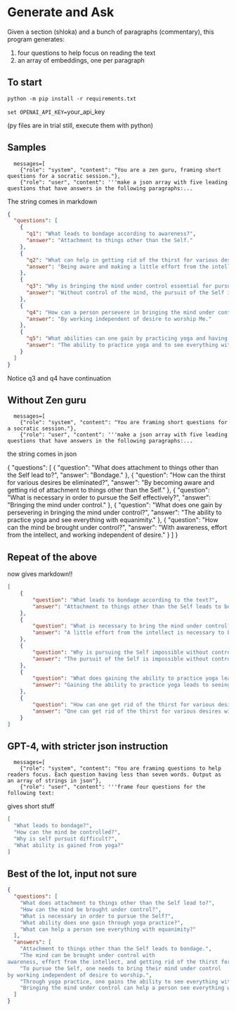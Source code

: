 # Generate and Ask

Given a section (shloka) and a bunch of paragraphs (commentary), this program generates:
1. four questions to help focus on reading the text
1. an array of embeddings, one per paragraph

## To start

`python -m pip install -r requirements.txt`

`set OPENAI_API_KEY=`your_api_key

(py files are in trial still, execute them with python) 

## Samples

```  model="gpt-3.5-turbo",
  messages=[
    {"role": "system", "content": "You are a zen guru, framing short questions for a socratic session."},
    {"role": "user", "content": '''make a json array with five leading questions that have answers in the following paragraphs:...
```

The string comes in markdown

```json
{
  "questions": [
    {
      "q1": "What leads to bondage according to awareness?",
      "answer": "Attachment to things other than the Self."
    },
    {
      "q2": "What can help in getting rid of the thirst for various desires?",
      "answer": "Being aware and making a little effort from the intellect."
    },
    {
      "q3": "Why is bringing the mind under control essential for pursuing the Self?",
      "answer": "Without control of the mind, the pursuit of the Self is impossible."
    },
    {
      "q4": "How can a person persevere in bringing the mind under control?",
      "answer": "By working independent of desire to worship Me."
    },
    {
      "q5": "What abilities can one gain by practicing yoga and having control over the mind?",
      "answer": "The ability to practice yoga and to see everything with equanimity."
    }
  ]
}
```

Notice q3 and q4 have continuation

## Without Zen guru

```  model="gpt-3.5-turbo",
  messages=[
    {"role": "system", "content": "You are framing short questions for a socratic session."},
    {"role": "user", "content": '''make a json array with five leading questions that have answers in the following paragraphs:...
```

the string comes in json

{
  "questions": [
    {
      "question": "What does attachment to things other than the Self lead to?",
      "answer": "Bondage."
    },
    {
      "question": "How can the thirst for various desires be eliminated?",
      "answer": "By becoming aware and getting rid of attachment to things other than the Self."
    },
    {
      "question": "What is necessary in order to pursue the Self effectively?",
      "answer": "Bringing the mind under control."
    },
    {
      "question": "What does one gain by persevering in bringing the mind under control?",
      "answer": "The ability to practice yoga and see everything with equanimity."
    },
    {
      "question": "How can the mind be brought under control?",
      "answer": "With awareness, effort from the intellect, and working independent of desire."
    }
  ]
}

## Repeat of the above

now gives markdown!!

```json
[
    {
        "question": "What leads to bondage according to the text?",
        "answer": "Attachment to things other than the Self leads to bondage."
    },
    {
        "question": "What is necessary to bring the mind under control?",
        "answer": "A little effort from the intellect is necessary to bring the mind under control."
    },
    {
        "question": "Why is pursuing the Self impossible without controlling the mind?",
        "answer": "The pursuit of the Self is impossible without controlling the mind, even with heavy effort."
    },
    {
        "question": "What does gaining the ability to practice yoga lead to?",
        "answer": "Gaining the ability to practice yoga leads to seeing everything with equanimity."
    },
    {
        "question": "How can one get rid of the thirst for various desires?",
        "answer": "One can get rid of the thirst for various desires with awareness and effort from the intellect."
    }
]
```

## GPT-4, with stricter json instruction

```  model="gpt-4",
  messages=[
    {"role": "system", "content": "You are framing questions to help readers focus. Each question having less than seven words. Output as an array of strings in json"},
    {"role": "user", "content": '''frame four questions for the following text:
```

gives short stuff

```json
[
  "What leads to bondage?",
  "How can the mind be controlled?",
  "Why is self pursuit difficult?",
  "What ability is gained from yoga?"
]
```

## Best of the lot, input not sure

```json
{
  "questions": [
    "What does attachment to things other than the Self lead to?",
    "How can the mind be brought under control?",
    "What is necessary in order to pursue the Self?",
    "What ability does one gain through yoga practice?",
    "What can help a person see everything with equanimity?"
  ],
  "answers": [
    "Attachment to things other than the Self leads to bondage.",
    "The mind can be brought under control with 
awareness, effort from the intellect, and getting rid of the thirst for various desires.",
    "To pursue the Self, one needs to bring their mind under control 
by working independent of desire to worship.",
    "Through yoga practice, one gains the ability to see everything with equanimity.",
    "Bringing the mind under control can help a person see everything with equanimity."
  ]
}
```
